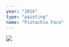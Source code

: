 ```yaml
---
year: "2016"
type: "painting"
name: "Pistachio Face"
---
```

![](Painting_Drawing2016/PistachioFace,2016.jpg)
